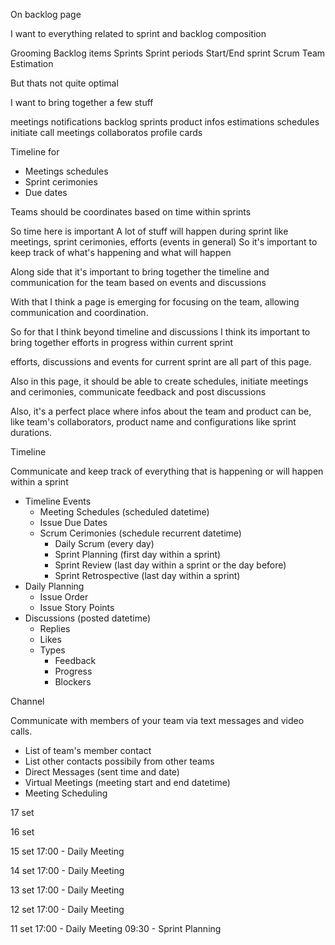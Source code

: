 On backlog page

I want to everything related to sprint and backlog composition

Grooming
Backlog items
Sprints
Sprint periods
Start/End sprint
Scrum Team
Estimation

But thats not quite optimal

I want to bring together a few stuff

meetings notifications
backlog
sprints
product infos
estimations
schedules
initiate call meetings
collaboratos profile cards

Timeline for

- Meetings schedules
- Sprint cerimonies
- Due dates

Teams should be coordinates based on time within sprints

So time here is important
A lot of stuff will happen during sprint
like meetings, sprint cerimonies, efforts (events in general)
So it's important to keep track of what's
happening and what will happen

Along side that it's important to bring together
the timeline and communication for the team based
on events and discussions

With that I think a page is emerging for focusing
on the team, allowing communication and coordination.

So for that I think beyond timeline and discussions
I think its important to bring together efforts
in progress within current sprint

efforts, discussions and events for current sprint
are all part of this page.

Also in this page, it should be able to create schedules,
initiate meetings and cerimonies, communicate feedback
and post discussions

Also, it's a perfect place where infos about the team and product can be, like
team's collaborators, product name and configurations like sprint durations.

Timeline

Communicate and keep track of everything that is happening or will happen within a sprint

- Timeline Events
  - Meeting Schedules (scheduled datetime)
  - Issue Due Dates
  - Scrum Cerimonies (schedule recurrent datetime)
    - Daily Scrum (every day)
    - Sprint Planning (first day within a sprint)
    - Sprint Review (last day within a sprint or the day before)
    - Sprint Retrospective (last day within a sprint)
- Daily Planning
  - Issue Order
  - Issue Story Points
- Discussions (posted datetime)
  - Replies
  - Likes
  - Types
    - Feedback
    - Progress
    - Blockers

Channel

Communicate with members of your team via text messages and video calls.

- List of team's member contact
- List other contacts possibily from other teams
- Direct Messages (sent time and date)
- Virtual Meetings (meeting start and end datetime)
- Meeting Scheduling

17 set

16 set

15 set
17:00 - Daily Meeting

14 set
17:00 - Daily Meeting

13 set
17:00 - Daily Meeting

12 set
17:00 - Daily Meeting

11 set
17:00 - Daily Meeting
09:30 - Sprint Planning
